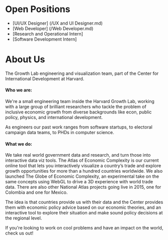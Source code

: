 Open Positions
==============

* [UI/UX Designer] (/UX and UI Designer.md)
* [Web Developer] (/Web Developer.md)
* [Research and Operational Intern]
* [Software Development Intern]

About Us
========

The Growth Lab engineering and visualization team, part of the Center for International Development at Harvard.

#### Who we are:
We're a small engineering team inside the Harvard Growth Lab, working with a large group of brilliant researchers who tackle the problem of inclusive economic growth from diverse backgrounds like econ, public policy, physics, and international development. 

As engineers our past work ranges from software startups, to electoral campaign data teams, to PHDs in computer science.

#### What we do:
We take real world government data and research, and turn those into interactive data viz tools. The Atlas of Economic Complexity is our current online tool that lets you interactively visualize a country’s trade and explore growth opportunities for more than a hundred countries worldwide. We also launched The Globe of Economic Complexity, an experimental take on the same concepts using WebGL to drive a 3D experience with world trade data. There are also other National Atlas projects going live in 2015, one for Colombia and one for Mexico.

The idea is that countries provide us with their data and the Center provides them with economic policy advice based on our economic theories, and an interactive tool to explore their situation and make sound policy decisions at the regional level.

If you're looking to work on cool problems and have an impact on the world, check us out!

